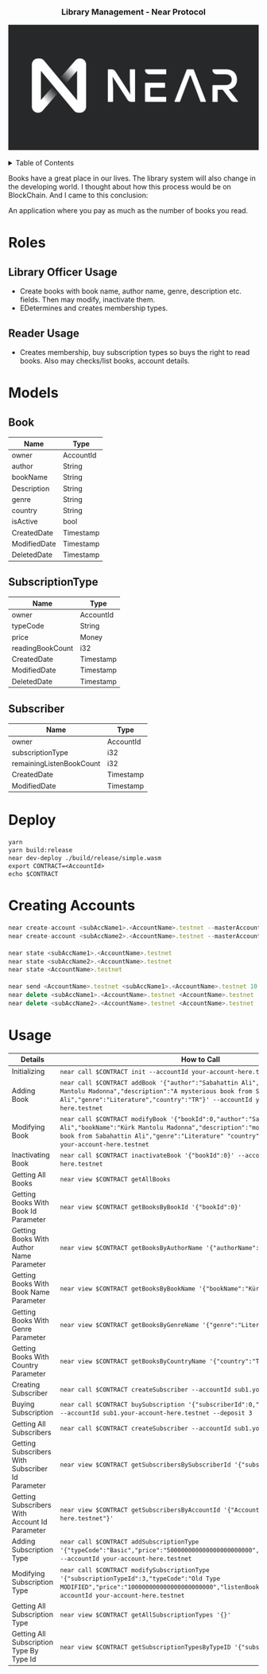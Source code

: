 <div align="center">
    <h3 align="center">Library Management - Near Protocol</h3>
</div>

![](images/near-logo.png)

<details>
  <summary>Table of Contents</summary>
<ol>
  <li><a href="#roles">Roles</a>
  	<ul>
  		<li><a href="#libraryOfficerUsage">Library Officer Usage</a></li>
    	<li><a href="#readerUsage">Reader Usage</a></li>
   	</ul>
  </li>
  <li><a href="#models">Models</a>
    <ul>
      	<li><a href="#book">Book</a></li>
    	<li><a href="#subscriptionType">SubscriptionType</a></li>
        <li><a href="#subscriber">Subscriber</a></li>
    </ul>
  </li>
  <li><a href="#deploy">Deploy</a></li>
  <li><a href="#creatingAccounts">Creating Accounts</a></li>
  <li><a href="#usage">Usage</a></li>
</ol>
</details>

Books have a great place in our lives. The library system will also change in the developing world. I thought about how this process would be on BlockChain. And I came to this conclusion:

An application where you pay as much as the number of books you read.

# Roles
## Library Officer Usage
- Create books with book name, author name, genre, description etc. fields. Then may modify, inactivate them.
- EDetermines and creates membership types.

## Reader Usage
- Creates membership, buy subscription types so buys the right to read books. Also may checks/list books, account details.

# Models
## Book
| Name | Type |
| ------ | ------ |
| owner | AccountId |
| author | String |
| bookName | String |
| Description | String |
| genre | String |
| country | String |
| isActive | bool |
| CreatedDate | Timestamp |
| ModifiedDate | Timestamp |
| DeletedDate | Timestamp |
##  SubscriptionType
| Name | Type |
| ------ | ------ |
| owner | AccountId |
| typeCode | String |
| price | Money |
| readingBookCount | i32 |
| CreatedDate | Timestamp |
| ModifiedDate | Timestamp |
| DeletedDate | Timestamp |
##  Subscriber
| Name | Type |
| ------ | ------ |
| owner | AccountId |
| subscriptionType | i32 |
| remainingListenBookCount | i32 |
| CreatedDate | Timestamp |
| ModifiedDate | Timestamp |

# Deploy 
```
yarn
yarn build:release
near dev-deploy ./build/release/simple.wasm
export CONTRACT=<AccountId>
echo $CONTRACT
```
# Creating Accounts
```ts
near create-account <subAccName1>.<AccountName>.testnet --masterAccount <AccountName>.testnet --initialBalance 10
near create-account <subAccName2>.<AccountName>.testnet --masterAccount <AccountName>.testnet --initialBalance 10

near state <subAccName1>.<AccountName>.testnet
near state <subAccName2>.<AccountName>.testnet
near state <AccountName>.testnet

near send <AccountName>.testnet <subAccName1>.<AccountName>.testnet 10
near delete <subAccName1>.<AccountName>.testnet <AccountName>.testnet
near delete <subAccName2>.<AccountName>.testnet <AccountName>.testnet
```

# Usage
|Details|How to Call|
|---|---|
Initializing|`near call $CONTRACT init --accountId your-account-here.testnet`|
Adding Book|`near call $CONTRACT addBook '{"author":"Sabahattin Ali","bookName":"Kürk Mantolu Madonna","description":"A mysterious book from Sabahattin Ali","genre":"Literature","country":"TR"}' --accountId your-account-here.testnet`|
Modifying Book|`near call $CONTRACT modifyBook '{"bookId":0,"author":"Sabahattin Ali","bookName":"Kürk Mantolu Madonna","description":"modificated A mysterious book from Sabahattin Ali","genre":"Literature" "country":"TR"}' --accountId your-account-here.testnet`|
Inactivating Book|`near call $CONTRACT inactivateBook '{"bookId":0}' --accountId your-account-here.testnet`|
Getting All Books|`near view $CONTRACT getAllBooks`|
Getting Books With Book Id Parameter|`near view $CONTRACT getBooksByBookId '{"bookId":0}'`|
Getting Books With Author Name Parameter|`near view $CONTRACT getBooksByAuthorName '{"authorName":"Sabahattin Ali"}'`|
Getting Books With Book Name Parameter|`near view $CONTRACT getBooksByBookName '{"bookName":"Kürk Mantolu Madonna"}'`|
Getting Books With Genre Parameter|`near view $CONTRACT getBooksByGenreName '{"genre":"Literature"}'`|
Getting Books With Country Parameter|`near view $CONTRACT getBooksByCountryName '{"country":"TR"}'`|
Creating Subscriber|`near call $CONTRACT createSubscriber --accountId sub1.your-account-here.testnet`|
Buying Subscription|`near call $CONTRACT buySubscription '{"subscriberId":0,"subscriptionTypeId":0}' --accountId sub1.your-account-here.testnet --deposit 3`|
Getting All Subscribers|`near call $CONTRACT createSubscriber --accountId sub1.your-account-here.testnet`|
Getting Subscribers With Subscriber Id Parameter|`near view $CONTRACT getSubscribersBySubscriberId '{"subscriberId":0}'`|
Getting Subscribers With Account Id Parameter|`near view $CONTRACT getSubscribersByAccountId '{"AccountId":"sub1.your-account-here.testnet"}'`|
Adding Subscription Type|`near call $CONTRACT addSubscriptionType '{"typeCode":"Basic","price":"500000000000000000000000","listenBookCount":500}' --accountId your-account-here.testnet`|
Modifying Subscription Type|`near call $CONTRACT modifySubscriptionType '{"subscriptionTypeId":3,"typeCode":"Old Type MODIFIED","price":"100000000000000000000000","listenBookCount":100}' --accountId your-account-here.testnet`|
Getting All Subscription Type|`near view $CONTRACT getAllSubscriptionTypes '{}'`|
Getting All Subscription Type By Type Id|`near view $CONTRACT getSubscriptionTypesByTypeID '{"subscriptionTypeId":2}'`|




